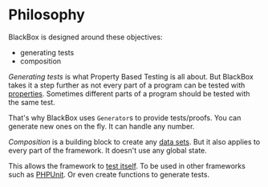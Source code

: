 # Philosophy

BlackBox is designed around these objectives:

- generating tests
- composition

_Generating tests_ is what Property Based Testing is all about. But BlackBox takes it a step further as not every part of a program can be tested with [properties](terminology.md#property). Sometimes different parts of a program should be tested with the same test.

That's why BlackBox uses `Generator`s to provide tests/proofs. You can generate new ones on the fly. It can handle any number.

_Composition_ is a building block to create any [data sets](terminology.md#set). But it also applies to every part of the framework. It doesn't use any global state.

This allows the framework to [test itself](https://github.com/Innmind/BlackBox/blob/develop/proofs/application.php). To be used in other frameworks such as [PHPUnit](../phpunit.md). Or even create functions to generate tests.
